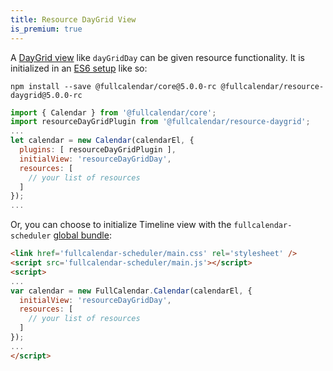 ```yaml
---
title: Resource DayGrid View
is_premium: true
---
```


A [DayGrid view](daygrid-view) like `dayGridDay` can be given resource functionality. It is initialized in an [ES6 setup](initialize-es6) like so:

```
npm install --save @fullcalendar/core@5.0.0-rc @fullcalendar/resource-daygrid@5.0.0-rc
```

```js
import { Calendar } from '@fullcalendar/core';
import resourceDayGridPlugin from '@fullcalendar/resource-daygrid';
...
let calendar = new Calendar(calendarEl, {
  plugins: [ resourceDayGridPlugin ],
  initialView: 'resourceDayGridDay',
  resources: [
    // your list of resources
  ]
});
...
```

Or, you can choose to initialize Timeline view with the `fullcalendar-scheduler` [global bundle](initialize-globals):

```html
<link href='fullcalendar-scheduler/main.css' rel='stylesheet' />
<script src='fullcalendar-scheduler/main.js'></script>
<script>
...
var calendar = new FullCalendar.Calendar(calendarEl, {
  initialView: 'resourceDayGridDay',
  resources: [
    // your list of resources
  ]
});
...
</script>
```

